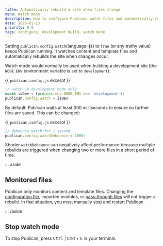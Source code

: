 ```yaml
---
title: Automatically rebuild a site when files change
menu: Watch mode
description: How to configure Publican watch files and automatically rebuild when changes occur.
date: 2025-01-23
priority: 0.9
tags: configure, development build, watch mode
---
```


Setting `publican.config.watch`{language=js} to `true` (or any truthy value) keeps Publican running. It watches content and template files and automatically rebuilds the site when changes occur.

Watch mode would normally be used when building a development site (the `NODE_ENV` environment variable is set to `development`):

{{ `publican.config.js` excerpt }}
```js
// watch in development mode only
const isDev = (process.env.NODE_ENV === 'development');
publican.config.watch = isDev;
```

By default, Publican waits at least 300 milliseconds to ensure no further files are saved. This can be changed:

{{ `publican.config.js` excerpt }}
```js
// debounce watch for 1 second
publican.config.watchDebounce = 1000;
```

Shorter `watchDebounce` can negatively affect performance because multiple rebuilds are triggered when changing two or more files in a short period of time.

::: aside

## Monitored files

Publican only monitors content and template files. Changing the [configuration file](--ROOT--docs/setup/configuration/), imported modules, or [pass-through files](--ROOT--docs/setup/pass-through-files/) will not trigger a rebuild. In that situation, you must manually stop and restart Publican.

::: /aside


## Stop watch mode

To stop Publican, press <kbd>Ctrl</kbd> | <kbd>Cmd</kbd> + <kbd>C</kbd> in your terminal.
